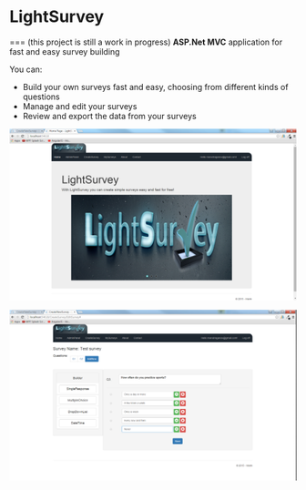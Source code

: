 # LightSurvey
===
(this project is still a work in progress)
**ASP.Net MVC** application for fast and easy survey building

You can:

* Build your own surveys fast and easy, choosing from different kinds of questions
* Manage and edit your surveys
* Review and export the data from your surveys

<p align="center"><img src="https://raw.githubusercontent.com/marindraganov/LightSurvey/master/Screens/Home.png"></p>
<p align="center"><img src="https://raw.githubusercontent.com/marindraganov/LightSurvey/master/Screens/SRQCreate.png"></p>

